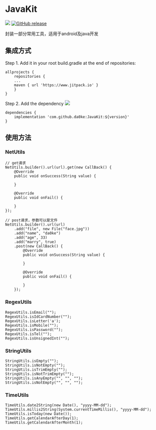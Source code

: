 # JavaKit
[![](https://jitpack.io/v/da0ke/JavaKit.svg)](https://jitpack.io/#da0ke/JavaKit)
[![GitHub release](https://img.shields.io/github/tag/da0ke/JavaKit.svg)](https://github.com/da0ke/JavaKit/tags)

封装一部分常用工具，适用于android及java开发

## 集成方式
Step 1. Add it in your root build.gradle at the end of repositories:
```
allprojects {
	repositories {
	...
	maven { url 'https://www.jitpack.io' }
	}
}
```

Step 2. Add the dependency
[![](https://jitpack.io/v/da0ke/JavaKit.svg)](https://jitpack.io/#da0ke/JavaKit)
```
dependencies {
	implementation 'com.github.da0ke:JavaKit:${version}'
}
```

## 使用方法
### NetUtils
```
// get请求
NetUtils.builder().url(url).get(new CallBack() {
	@Override
	public void onSuccess(String value) {
	
	}
			
	@Override
	public void onFail() {
	
	}
});

// post请求，参数可以是文件
NetUtils.builder().url(url)
	.add("file", new File("face.jpg"))
	.add("name", "da0ke")
	.add("age", 33)
	.add("marry", true)
	.post(new CallBack() {
		@Override
		public void onSuccess(String value) {
	
		}
	
		@Override
		public void onFail() {
	
		}
	});
```

### RegexUtils
```
RegexUtils.isEmail("");
RegexUtils.isIdCardNumber("");
RegexUtils.isLetter('a');
RegexUtils.isMobile("");
RegexUtils.isPassword("");
RegexUtils.isTel("");
RegexUtils.isUnsignedInt("");
```

### StringUtils
```
StringUtils.isEmpty("");
StringUtils.isNotEmpty("");
StringUtils.isTrimEmpty("");
StringUtils.isNotTrimEmpty("");
StringUtils.isAnyEmpty("", "", "");
StringUtils.isNotEmpty("", "", "");
```

### TimeUtils
```
TimeUtils.date2String(new Date(), "yyyy-MM-dd");
TimeUtils.millis2String(System.currentTimeMillis(), "yyyy-MM-dd");
TimeUtils.isToday(new Date());
TimeUtils.getCalendarAfterDay(1);
TimeUtils.getCalendarAfterMonth(1);
```
